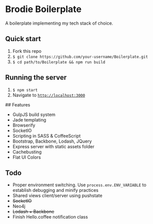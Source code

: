 # Brodie Boilerplate
A boilerplate implementing my tech stack of choice.

## Quick start

1. Fork this repo
2. `$ git clone https://github.com/your-username/Boilerplate.git`
3. `$ cd path/to/Boilerplate && npm run build`

## Running the server

1. `$ npm start`
2. Navigate to [`http://localhost:3000`](http://localhost:3000)

## Features

- GulpJS build system
- Jade templating
- Browserify
- SocketIO
- Scripting in SASS & CoffeeScript
- Bootstrap, Backbone, Lodash, JQuery
- Express server with static assets folder
- Cachebusting
- Flat UI Colors

## Todo
- Proper environment switching. Use `process.env.ENV_VARIABLE` to establish debugging and minify practices
- Shared views client/server using pushstate
- ~~SocketIO~~
- Neo4j
- ~~Lodash + Backbone~~
- Finish Hello.coffee notification class